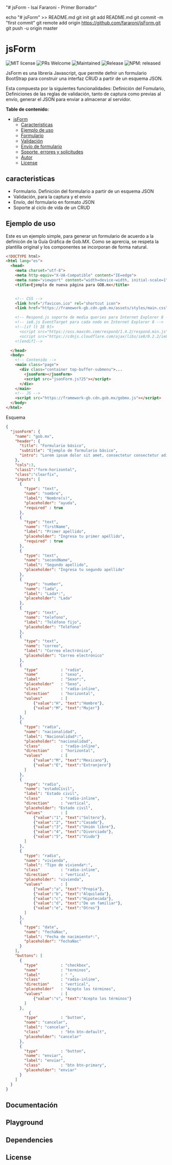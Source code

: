 "# jsForm - Isaí Fararoni - Primer Borrador" 

echo "# jsForm" >> README.md
git init
git add README.md
git commit -m "first commit"
git remote add origin https://github.com/fararoni/jsForm.git
git push -u origin master



jsForm
=========

![MIT license](https://img.shields.io/badge/License-MIT-blue.svg?longCache=true)
![PRs Welcome](https://img.shields.io/badge/PRs-welcome-brightgreen.svg?longCache=true)
![Maintained](https://img.shields.io/badge/Maintained-yes-brightgreen.svg?longCache=true)
![Release](https://img.shields.io/github/release/jsonform/jsonform.svg)
![NPM: released](https://img.shields.io/npm/v/jsonform.svg)

JsForm es una librería Javascript, que permite defnir un formulario BootStrap para construir una interfaz CRUD a partir de un esquema JSON.

Esta compuesta por la siguientes funcionalidades: Definición del Fomulario, Definiciones de las reglas de validación, tanto de captura como previas al envío, generar el JSON para enviar a almacenar al servidor.

**Table de contenido:** 

- [jsForm](#)
  - [Caracteristicas](#caracteristicas)
  - [Ejemplo de uso](#uso)
  - [Formulario](#formulario)
  - [Validación](#validacion)
  - [Envío de formulario](#envio)
  - [Soporte, errores y solicitudes](#soporte)
  - [Autor](#autor)
  - [License](#license)

## caracteristicas
* Formulario. Definición del formulario a partir de un esquema JSON
* Validación,  para la captura y el envío
* Envío, del formulario en formato JSON
* Soporte al ciclo de vida de un CRUD


Ejemplo de uso
---------------

Este es un ejemplo simple, para generar un formulario de acuerdo a la definicón de la Guía Gráfica de Gob.MX. Como se aprercia, se respeta la plantilla original y los componentes se incorporan de forma natural.

```html
<!DOCTYPE html>
<html lang="es">
  <head>
    <meta charset="utf-8">
    <meta http-equiv="X-UA-Compatible" content="IE=edge">
    <meta name="viewport" content="width=device-width, initial-scale=1">
    <title>Ejemplo de nueva página para GOB.mx</title>


    <!-- CSS -->
    <link href="/favicon.ico" rel="shortcut icon">
    <link href="https://framework-gb.cdn.gob.mx/assets/styles/main.css" rel="stylesheet">

    <!-- Respond.js soporte de media queries para Internet Explorer 8 -->
    <!-- ie8.js EventTarget para cada nodo en Internet Explorer 8 -->
    <!--[if lt IE 9]>
      <script src="https://oss.maxcdn.com/respond/1.4.2/respond.min.js"></script>
      <script src="https://cdnjs.cloudflare.com/ajax/libs/ie8/0.2.2/ie8.js"></script>
    <![endif]-->

  </head>
  <body>
    <!-- Contenido -->
    <main class="page">
      <div class="container top-buffer-submenu">...
		<jsonForm></jsonForm>
		<script src="jsonForm.js?25"></script>
	  </div>
    </main>
    <!-- JS -->
    <script src="https://framework-gb.cdn.gob.mx/gobmx.js"></script>
  </body>
</html>
```

Esquema
```json
{
  "jsonForm": {
    "name": "gob.mx",
    "header": {
      "title": "Formulario básico",
      "subtitle": "Ejemplo de formulario básico",
      "intro": "Lorem ipsum dolor sit amet, consectetur consectetur adipiscing elit. Duis consectetur libero id gravida volutpat. Nunc mauris lorem, sodales eu suscipit id, fermentum vitae neque."
    },
	"cols":3,
	"class1":"form-horizontal",
	"class":"clearfix",
    "inputs": [
      {
        "type": "text",
        "name": "nombre",
        "label": "Nombre(s)",
        "placeholder": "ayuda",
		"required" : true
      },
      {
        "type": "text",
        "name": "firstName",
        "label": "Primer apellido",
        "placeholder": "Ingresa tu primer apellido",
		"required" : true
      },
      {
        "type": "text",
        "name": "secondName",
        "label": "Segundo apellido",
        "placeholder": "Ingresa tu segundo apellido"
      },
      {
        "type": "number",
        "name": "lada",
        "label": "Lada*:",
        "placeholder": "Lada"
      },
      {
        "type": "text",
        "name": "telefono",
        "label": "Teléfono fijo",
        "placeholder": "Teléfono"
      },
      {
        "type": "text",
        "name": "correo",
        "label": "Correo electrónico",
        "placeholder": "Correo electrónico"
      },
      {
        "type"			: "radio",
        "name"			: "sexo",
        "label"			: "Sexo*:",
        "placeholder"	: "Sexo",
		"class"      	: "radio-inline",
		"direction"		: "horizontal",
		"values"		: [
			{"value":"H", "text":"Hombre"},
			{"value":"M", "text":"Mujer"}
		]
      },
      {
        "type": "radio",
        "name": "nacionalidad",
        "label": "Nacionalidad*:",
        "placeholder": "nacionalidad",
		"class"      	: "radio-inline",
		"direction"		: "horizontal",
		"values"		: [
			{"value":"M", "text":"Mexicano"},
			{"value":"E", "text":"Extranjero"}
		]
      },
      {
        "type": "radio",
        "name": "estadoCivil",
        "label": "Estado civil",
		"class"      	: "radio-inline",
		"direction"		: "vertical",
        "placeholder": "Estado civil",
		"values"		: [
			{"value":"1", "text":"Soltero"},
			{"value":"2", "text":"Casado"},
			{"value":"3", "text":"Unión libre"},
			{"value":"4", "text":"Divorciado"},
			{"value":"5", "text":"Viudo"}
		]
      },
      {
        "type": "radio",
        "name": "vivienda",
        "label": "Tipo de vivienda*:",
		"class"      	: "radio-inline",
		"direction"		: "vertical",
        "placeholder": "vivienda",
		"values"		: [
			{"value":"a", "text":"Propia"},
			{"value":"b", "text":"Alquilada"},
			{"value":"c", "text":"Hipotecada"},
			{"value":"d", "text":"De un familiar"},
			{"value":"e", "text":"Otros"}
		]
      },
      {
        "type": "date",
        "name": "fechaNac",
        "label": "Fecha de nacimiento*:",
        "placeholder": "fechaNac"
      }
    ],
    "buttons": [
      {
	    "type"			: "checkbox",
        "name"			: "terminos",
        "label"			: " ",		
		"class"      	: "radio-inline",
		"direction"		: "vertical",
        "placeholder"	: "Acepto los términos",
		"values"		: [
			{"value":"s", "text":"Acepto los términos"}
		]
      },
	      {
		"type"			: "button",
        "name": "cancelar",
        "label": "cancelar",
		"class"      	: "btn btn-default",
        "placeholder": "cancelar"
      },
      {
		"type"			: "button",
        "name": "enviar",
        "label": "enviar",
		"class"      	: "btn btn-primary",
        "placeholder": "enviar"
      }
    ]
  }
}
```


Documentación
-------------



Playground
----------


Dependencies
------------




License
-------


